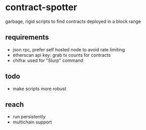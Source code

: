 # contract-spotter
garbage, rigid scripts to find contracts deployed in a block range

## requirements
- json rpc, prefer self hosted node to avoid rate limiting
- etherscan api key: grab tx counts for contracts
- chifra: used for "Slurp" command

## todo
- make scripts more robust

## reach
- run persistently
- multichain support
